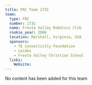 ```yaml
---
title: FRC Team 1731
team:
  type: FRC
  number: 1731
  name: Fresta Valley Robotics Club
  rookie_year: 2006
  location: Marshall, Virginia, USA
  sponsors:
    - TE Connectivity Foundation
    - Leidos
    - Fresta Valley Christian School
  links:
    Website: 
---
```

No content has been added for this team